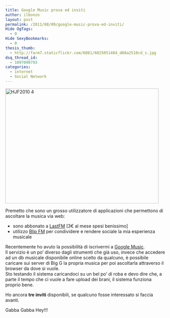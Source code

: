 ```yaml
---
title: Google Music prova ed inviti
author: ilbonzo
layout: post
permalink: /2011/08/09/google-music-prova-ed-inviti/
Hide OgTags:
  - 0
Hide SexyBookmarks:
  - 0
thesis_thumb:
  - http://farm7.staticflickr.com/6081/6025051484_d88a2510cd_s.jpg
dsq_thread_id:
  - 1097090793
categories:
  - internet
  - Social Network
---
```

[<img src="http://farm7.static.flickr.com/6081/6025051484_d88a2510cd.jpg" width="480" height="360" alt="HJF2010 4" />][1]

Premetto che sono un grosso utilizzatore di applicazioni che permettono di ascoltare la musica via web:

*   sono abbonato a [LastFM][2] [3€ al mese spesi benissimo]
*   utilizzo [Blip FM][3] per condividere e rendere sociale la mia esperienza musicale

Recentemente ho avuto la possibilità di iscrivermi a [Google Music][4].  
Il servizio è un po&#8217; diverso dagli strumenti che già uso, invece che accedere ad un db musicale disponibile online scelto da qualcuno, è possibile caricare sui server di Big G la propria musica per poi ascoltarla attraverso il browser da dove si vuole.  
Sto testando il sistema caricandoci su un bel po&#8217; di roba e devo dire che, a parte il tempo che ci vuole a fare upload dei brani, il sistema funziona proprio bene.

Ho ancora **tre inviti** disponibili, se qualcuno fosse interessato si faccia avanti.

Gabba Gabba Hey!!!

<div class='kindleWidget kindleLight' >
  
</div>



 [1]: http://www.flickr.com/photos/ilbonzo/6025051484/ "HJF2010 4 di Matteo 'bonzo' Magni, su Flickr"
 [2]: http://www.lastfm.it/user/ilbonzo_org
 [3]: http://blip.fm/ilbonzo
 [4]: http://music.google.com/